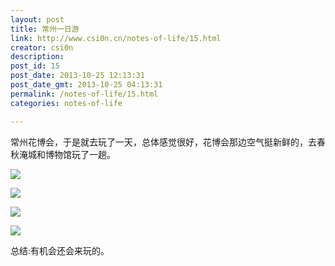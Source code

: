 ```yaml
---
layout: post
title: 常州一日游
link: http://www.csi0n.cn/notes-of-life/15.html
creator: csi0n
description: 
post_id: 15
post_date: 2013-10-25 12:13:31
post_date_gmt: 2013-10-25 04:13:31
permalink: /notes-of-life/15.html
categories: notes-of-life

---
```


常州花博会，于是就去玩了一天，总体感觉很好，花博会那边空气挺新鲜的，去春秋淹城和博物馆玩了一趟。

![](http://i1.tietuku.com/21fe2b1880642c01.jpg)

![](http://i1.tietuku.com/19e4db9300236d90.jpg)

![](http://i1.tietuku.com/19e4db9300236d90.jpg)

![](http://i1.tietuku.com/888d01b839d7257f.jpg)

总结:有机会还会来玩的。